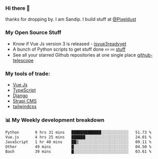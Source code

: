 ### Hi there 👋

thanks for dropping by.
I am Sandip. I build stuff at [@Pixeldust](github.com/pixeldust-in/)

###  **My Open Source Stuff**

 - Know if Vue Js version 3 is released -  [isvue3readyyet](https://github.com/sandiprb/isvue3readyyet)
 - A bunch of Python scripts to get stuff done 💤 💤 [stuff](https://github.com/sandiprb/stuff)
 - See all your starred Github repositories at one single place [github-telescope](https://github.com/sandiprb/github-telescope)



###  **My tools of trade:**
 - [Vue Js](https://github.com/vuejs/vue/)
 - [TypeScript](https://github.com/microsoft/TypeScript)
 - [Django](github.com/django/django)
 - [Strapi CMS](github.com/strapi/strapi)
 - [tailwindcss](https://github.com/tailwindlabs/tailwindcss)


###  📊 **My Weekly development breakdown**
<!--START_SECTION:waka-->

```txt
Python       9 hrs 31 mins   █████████████░░░░░░░░░░░░   51.73 %
Vue.js       4 hrs 25 mins   ██████░░░░░░░░░░░░░░░░░░░   24.01 %
JavaScript   1 hr 40 mins    ██▒░░░░░░░░░░░░░░░░░░░░░░   09.11 %
Other        49 mins         █░░░░░░░░░░░░░░░░░░░░░░░░   04.50 %
Bash         39 mins         █░░░░░░░░░░░░░░░░░░░░░░░░   03.61 %
```

<!--END_SECTION:waka-->
